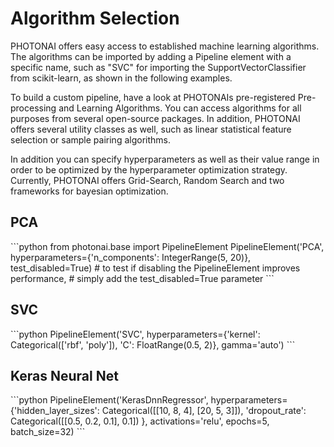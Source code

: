 <h1>Algorithm Selection</h1>

<p>
    PHOTONAI offers easy access to established machine learning algorithms.
    The algorithms can be imported by adding a Pipeline element with a specific name,
    such as "SVC" for importing the SupportVectorClassifier from scikit-learn, as shown in the following examples.
</p>

<p>To build a custom pipeline, have a look at PHOTONAIs pre-registered Pre-processing and Learning Algorithms.
    You can access algorithms for all purposes from several open-source packages. In addition, PHOTONAI offers
    several utility classes as well, such as linear statistical feature selection or sample pairing algorithms.</p>

<p>
    In addition you can specify hyperparameters as well as their value range 
    in order to be optimized by the hyperparameter optimization strategy. Currently,
    PHOTONAI offers Grid-Search, Random Search and two frameworks for bayesian optimization.
</p>

<h2>PCA</h2>
```python
from photonai.base import PipelineElement
PipelineElement('PCA',
                hyperparameters={'n_components': IntegerRange(5, 20)},
                test_disabled=True)
# to test if disabling the PipelineElement improves performance,
# simply add the test_disabled=True parameter
```       
<h2>SVC</h2>
```python
PipelineElement('SVC',
                hyperparameters={'kernel': Categorical(['rbf', 'poly']),
                                 'C': FloatRange(0.5, 2)},
                gamma='auto')
```

<h2>Keras Neural Net</h2>
```python
PipelineElement('KerasDnnRegressor',
                hyperparameters={'hidden_layer_sizes': Categorical([[10, 8, 4],
                                                                    [20, 5, 3]]),
                                 'dropout_rate': Categorical([[0.5, 0.2, 0.1],
                                                              0.1])
                                },
                activations='relu',
                epochs=5,
                batch_size=32)
```

